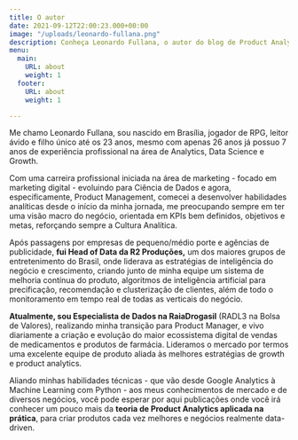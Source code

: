 ```yaml
---
title: O autor
date: 2021-09-12T22:00:23.000+00:00
image: "/uploads/leonardo-fullana.png"
description: Conheça Leonardo Fullana, o autor do blog de Product Analytics.
menu:
  main:
    URL: about
    weight: 1
  footer:
    URL: about
    weight: 1

---
```

Me chamo Leonardo Fullana, sou nascido em Brasília, jogador de RPG, leitor ávido e filho único até os 23 anos, mesmo com apenas 26 anos já possuo 7 anos de experiência profissional na área de Analytics, Data Science e Growth.

Com uma carreira profissional iniciada na área de marketing - focado em marketing digital - evoluindo para Ciência de Dados e agora, especificamente, Product Management, comecei a desenvolver habilidades analíticas desde o início da minha jornada, me preocupando sempre em ter uma visão macro do negócio, orientada em KPIs bem definidos, objetivos e metas, reforçando sempre a Cultura Analítica.

Após passagens por empresas de pequeno/médio porte e agências de publicidade, **fui Head of Data da R2 Produções,** um dos maiores grupos de entretenimento do Brasil, onde liderava as estratégias de inteligência do negócio e crescimento, criando junto de minha equipe um sistema de melhoria contínua do produto, algoritmos de inteligência artificial para precificação, recomendação e clusterização de clientes, além de todo o monitoramento em tempo real de todas as verticais do negócio.

**Atualmente, sou Especialista de Dados na RaiaDrogasil** (RADL3 na Bolsa de Valores), realizando minha transição para Product Manager, e vivo diariamente a criação e evolução do maior ecossistema digital de vendas de medicamentos e produtos de farmácia. Lideramos o mercado por termos uma excelente equipe de produto aliada às melhores estratégias de growth e product analytics.

Aliando minhas habilidades técnicas - que vão desde Google Analytics à Machine Learning com Python - aos meus conhecimentos de mercado e de diversos negócios, você pode esperar por aqui publicações onde você irá conhecer um pouco mais da **teoria de Product Analytics aplicada na prática**, para criar produtos cada vez melhores e negócios realmente data-driven.